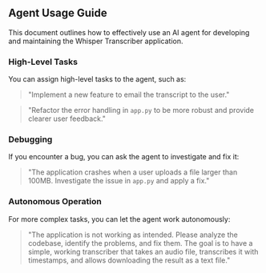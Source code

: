 ## Agent Usage Guide

This document outlines how to effectively use an AI agent for developing and maintaining the Whisper Transcriber application.

### High-Level Tasks

You can assign high-level tasks to the agent, such as:

> "Implement a new feature to email the transcript to the user."

> "Refactor the error handling in `app.py` to be more robust and provide clearer user feedback."

### Debugging

If you encounter a bug, you can ask the agent to investigate and fix it:

> "The application crashes when a user uploads a file larger than 100MB. Investigate the issue in `app.py` and apply a fix."

### Autonomous Operation

For more complex tasks, you can let the agent work autonomously:

> "The application is not working as intended. Please analyze the codebase, identify the problems, and fix them. The goal is to have a simple, working transcriber that takes an audio file, transcribes it with timestamps, and allows downloading the result as a text file."
